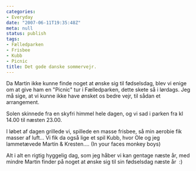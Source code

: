 ```yaml
---
categories:
- Everyday
date: "2007-06-11T19:35:48Z"
meta: null
status: publish
tags:
- Fælledparken
- Frisbee
- Kubb
- Picnic
title: Det gode danske sommervejr.
---
```

Da Martin ikke kunne finde noget at ønske sig til fødselsdag, blev vi enige om at give ham en "Picnic" tur i Fælledparken, dette skete så i lørdags. Jeg må sige, at vi kunne ikke have ønsket os bedre vejr, til sådan et arrangement.

Solen skinnede fra en skyfri himmel hele dagen, og vi sad i parken fra kl 14.00 til næsten 23.00.

I løbet af dagen grillede vi, spillede en masse frisbee, så min aerobie fik masser af luft... Vi fik da også lige et spil Kubb, hvor Ole og jeg lammetævede Martin & Kresten.... (In your faces monkey boys)

Alt i alt en rigtig hyggelig dag, som jeg håber vi kan gentage næste år, med mindre Martin finder på noget at ønske sig til sin fødselsdag næste år&nbsp; :)


